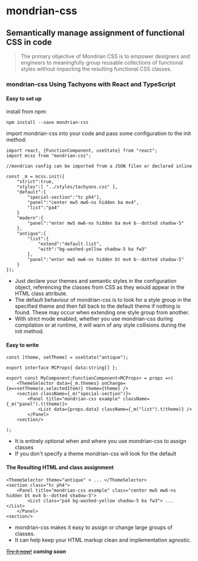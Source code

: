 # mondrian-css
## Semantically manage assignment of functional CSS in code
> The primary objective of Mondrian CSS is to empower designers and engineers to
meaningfully group reusable collections of functional styles without impacting the
resulting functional CSS classes.

### mondrian-css Using Tachyons with React and TypeScript
#### Easy to set up
install from npm:
```
npm install --save mondrian-css
```
import mondrian-css into your code and pass some configuration to the init method:

```
import react, {FunctionComponent, useState} from "react";
import mcss from "mondrian-css";

//mondrian config can be imported from a JSON filen or declared inline

const _m = mcss.init({
    "strict":true,
    "styles":[ "../styles/tachyons.css" ],
    "default":{
        "special-section":"tc ph4"],
        "panel":"center mw5 mw6-ns hidden ba mv4",
        "list":"pa4"
    }
    "modern":{
        "panel":"enter mw5 mw6-ns hidden ba mv4 b--dotted shadow-5"
    },
    "antique":{
        "list":{  
            "extend":"default.list",
            "with":"bg-washed-yellow shadow-5 ba fw3"
        },
        "panel":"enter mw5 mw6-ns hidden bt mv4 b--dotted shadow-5"
    }
});
```
* Just declare your themes and semantic styles in the configuration object, referencing the classes from CSS as they would appear in the HTML class attribute.
* The default behaviour of mondrian-css is to look for a style group in the specified theme and then fall back to the default theme if nothing is found. These may occur when extending one style group from another.
* With strict mode enabled, whether you use mondrian-css during compilation or at runtime, it will warn of any style collisions during the init method.
#### Easy to write 
```
const [theme, setTheme] = useState("antique");

export interface MCProps{ data:string[] };

export const MyComponent:FunctionComponent<MCProps> = props =>(
    <ThemeSelector data={_m.themes} onChange={e=>setTheme(e.selectedItem)} theme={theme} />
    <section className={_m("special-section")}>
        <Panel title="mondrian-css example" className={_m("panel").t(theme)}>
            <List data={props.data} className={_m("list").t(theme)} />
        </Panel>
    <section/>
    
);
```
* It is entirely optional when and where you use mondrian-css to assign classes
* If you don't specify a theme mondrian-css will look for the default

#### The Resulting HTML and class assignment
```
<ThemeSelector theme="antique" > ... </ThemeSelector>
<section class="tc ph4">
    <Panel title="mondrian-css example" class="center mw5 mw6-ns hidden bt mv4 b--dotted shadow-5">
        <List class="pa4 bg-washed-yellow shadow-5 ba fw3"> ... </List>
    </Panel>
<section/>
```

* mondrian-css makes it easy to assign or change large groups of classes.
* It can help keep your HTML markup clean and implementation agnostic.

[~~Try it now!~~](https://github.com/bknowlesnews/mondrian-css/) ***coming soon***
